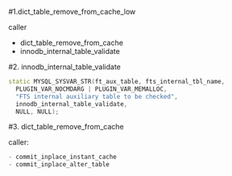 #1.dict_table_remove_from_cache_low


caller
- dict_table_remove_from_cache
- innodb_internal_table_validate


#2. innodb_internal_table_validate

```cpp
static MYSQL_SYSVAR_STR(ft_aux_table, fts_internal_tbl_name,
  PLUGIN_VAR_NOCMDARG | PLUGIN_VAR_MEMALLOC,
  "FTS internal auxiliary table to be checked",
  innodb_internal_table_validate,
  NULL, NULL);
```

#3. dict_table_remove_from_cache

caller:

```cpp
- commit_inplace_instant_cache
- commit_inplace_alter_table
```
